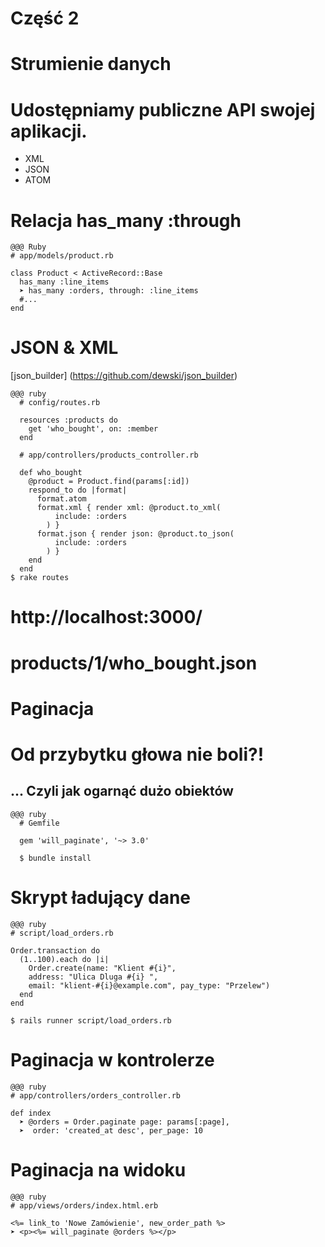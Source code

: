 <!SLIDE title-slide transition=fade>

# Część 2 #


<!SLIDE transition=fade>

# Strumienie danych

<!SLIDE bullets incremental transition=fade>

# Udostępniamy publiczne API swojej aplikacji.

  * XML
  * JSON
  * ATOM

<!SLIDE smaller transition=fade>
# Relacja has_many :through
    @@@ Ruby
    # app/models/product.rb

    class Product < ActiveRecord::Base 
      has_many :line_items
      ➤ has_many :orders, through: :line_items 
      #...
    end

<!SLIDE smaller transition=fade>
# JSON & XML
[json_builder] (https://github.com/dewski/json_builder)

    @@@ ruby
      # config/routes.rb
      
      resources :products do
        get 'who_bought', on: :member
      end

      # app/controllers/products_controller.rb
      
      def who_bought
        @product = Product.find(params[:id])
        respond_to do |format|
          format.atom
          format.xml { render xml: @product.to_xml(
              include: :orders
            ) }
          format.json { render json: @product.to_json(
              include: :orders
            ) }
        end
      end
    $ rake routes

<!SLIDE transition=fade>

# http://localhost:3000/
# products/1/who_bought.json

<!SLIDE transition=fade>

# Paginacja

<!SLIDE bullets incremental transition=fade>

# Od przybytku głowa nie boli?!
## ... Czyli jak ogarnąć dużo obiektów

<!SLIDE transition=fade>

    @@@ ruby
      # Gemfile

      gem 'will_paginate', '~> 3.0'

      $ bundle install

<!SLIDE smaller transition=fade>

# Skrypt ładujący dane

    @@@ ruby
    # script/load_orders.rb

    Order.transaction do 
      (1..100).each do |i|
        Order.create(name: "Klient #{i}", 
        address: "Ulica Dluga #{i} ", 
        email: "klient-#{i}@example.com", pay_type: "Przelew")
      end 
    end

    $ rails runner script/load_orders.rb

<!SLIDE smaller transition=fade>
# Paginacja w kontrolerze

    @@@ ruby
    # app/controllers/orders_controller.rb

    def index
      ➤ @orders = Order.paginate page: params[:page], 
      ➤  order: 'created_at desc', per_page: 10

<!SLIDE smaller transition=fade>
# Paginacja na widoku

    @@@ ruby
    # app/views/orders/index.html.erb

    <%= link_to 'Nowe Zamówienie', new_order_path %> 
    ➤ <p><%= will_paginate @orders %></p>
